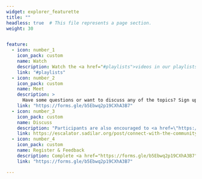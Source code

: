 ```yaml
---
widget: explorer_featurette
title: ""
headless: true  # This file represents a page section.
weight: 30


feature:
  - icon: number_1
    icon_pack: custom
    name: Watch
    description: Watch the <a href="#playlists">videos in our playlists</a> at your own pace. You can start with topics that you are less familiar with, or only focus on those you are particularly interested in. No need to work through everything. These resources should equip you with foundational knowledge about the topics at hand. For more detailed resources, please refer to our [curated list of training materials and courses](../../global-training-resources).
    link: "#playlists"
  - icon: number_2
    icon_pack: custom
    name: Meet
    description: >
      Have some questions or want to discuss any of the topics? Sign up for an informal virtual meeting simply by adding your name to our <a href="https://docs.google.com/document/d/1tdE9s8_fmwBTgCBRsGk1CiRR0YBymhX_adX9inPDu9I/edit?usp=sharing" target="_blank">open meetup document</a> or <a href="https://forms.gle/b5Ebwq2p19CXhA3B7" target="_blank"> registering via the form</a>. Connection details will be shared on the document and via <a href="https://escalator.sadilar.org/post/connect-with-the-community/" target="_blank">our Slack workspace</a> an hour before the meetups. We'll run a regular meeting <b>every last Tuesday of the month</b>.<br> <b>Next meeting: <a href="https://docs.google.com/document/d/1tdE9s8_fmwBTgCBRsGk1CiRR0YBymhX_adX9inPDu9I/edit?usp=sharing" target="_blank">29 March 2022 @ 15:30 - 16:30 SAST</a></b>
    link: "https://forms.gle/b5Ebwq2p19CXhA3B7"
  - icon: number_3
    icon_pack: custom
    name: Discuss
    description: "Participants are also encouraged to <a href=\"https://escalator.sadilar.org/post/connect-with-the-community/\" target=\"_blank\">join our Slack Workspace</a> to get to know the community and gain exposure to conversations about digital and computational research in the humanities and social sciences. Questions and discussions related to the video content from our EXPLORER's Playlists can be asked on the #dci-explorer-track Slack channel specifically."
    link: https://escalator.sadilar.org/post/connect-with-the-community/
  - icon: number_4
    icon_pack: custom
    name: Register & Feedback
    description: Complete <a href="https://forms.gle/b5Ebwq2p19CXhA3B7" target="_blank">our registration form</a> to let us know you're interested in this track. Although this track allows participants to work through material at their own speed, we would still like to hear from you and support you on your journey. You are also encouraged to <a href="https://forms.gle/b5Ebwq2p19CXhA3B7" target="_blank">provide feedback</a> to help us improve content and delivery of the EXPLORER track. 
    link: "https://forms.gle/b5Ebwq2p19CXhA3B7"

---
```


